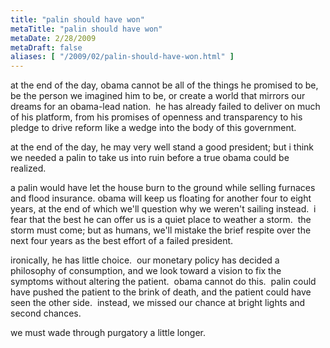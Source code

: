 ```yaml
---
title: "palin should have won"
metaTitle: "palin should have won"
metaDate: 2/28/2009
metaDraft: false
aliases: [ "/2009/02/palin-should-have-won.html" ]
---
```


at the end of the day, obama cannot be all of the things he promised to be, be the person we imagined him to be, or create a world that mirrors our dreams for an obama-lead nation.  he has already failed to deliver on much of his platform, from his promises of openness and transparency to his pledge to drive reform like a wedge into the body of this government.  
  
at the end of the day, he may very well stand a good president; but i think we needed a palin to take us into ruin before a true obama could be realized.  
  
a palin would have let the house burn to the ground while selling furnaces and flood insurance. obama will keep us floating for another four to eight years, at the end of which we'll question why we weren't sailing instead.  i fear that the best he can offer us is a quiet place to weather a storm.  the storm must come; but as humans, we'll mistake the brief respite over the next four years as the best effort of a failed president.  
  
ironically, he has little choice.  our monetary policy has decided a philosophy of consumption, and we look toward a vision to fix the symptoms without altering the patient.  obama cannot do this.  palin could have pushed the patient to the brink of death, and the patient could have seen the other side.  instead, we missed our chance at bright lights and second chances.  
  
we must wade through purgatory a little longer.
